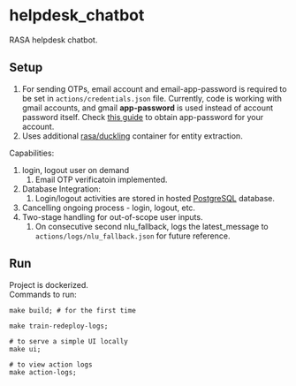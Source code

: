 # helpdesk_chatbot
RASA helpdesk chatbot.

## Setup
1. For sending OTPs, email account and email-app-password is required to be set in `actions/credentials.json` file. Currently, code is working with gmail accounts, and gmail **app-password** is used instead of account password itself. Check [this guide](https://support.google.com/accounts/answer/185833?hl=en) to obtain app-password for your account.
2. Uses additional [rasa/duckling](https://hub.docker.com/r/rasa/duckling) container for entity extraction.  

Capabilities:
1. login, logout user on demand
   1. Email OTP verificatoin implemented.
2. Database Integration:
   1. Login/logout activities are stored in hosted [PostgreSQL](https://www.postgresql.org/) database.
3. Cancelling ongoing process - login, logout, etc.
4. Two-stage handling for out-of-scope user inputs. 
   1. On consecutive second nlu_fallback, logs the latest_message to `actions/logs/nlu_fallback.json` for future reference.

## Run
Project is dockerized.  
Commands to run:
```shell
make build; # for the first time

make train-redeploy-logs;

# to serve a simple UI locally
make ui;

# to view action logs
make action-logs;
```
